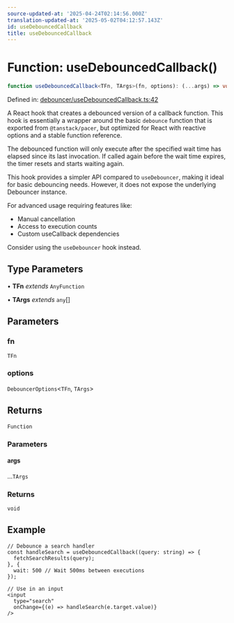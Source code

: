 ```yaml
---
source-updated-at: '2025-04-24T02:14:56.000Z'
translation-updated-at: '2025-05-02T04:12:57.143Z'
id: useDebouncedCallback
title: useDebouncedCallback
---
```


<!-- DO NOT EDIT: this page is autogenerated from the type comments -->

# Function: useDebouncedCallback()

```ts
function useDebouncedCallback<TFn, TArgs>(fn, options): (...args) => void
```

Defined in: [debouncer/useDebouncedCallback.ts:42](https://github.com/TanStack/pacer/blob/main/packages/react-pacer/src/debouncer/useDebouncedCallback.ts#L42)

A React hook that creates a debounced version of a callback function.
This hook is essentially a wrapper around the basic `debounce` function
that is exported from `@tanstack/pacer`,
but optimized for React with reactive options and a stable function reference.

The debounced function will only execute after the specified wait time has elapsed
since its last invocation. If called again before the wait time expires, the timer
resets and starts waiting again.

This hook provides a simpler API compared to `useDebouncer`, making it ideal for basic
debouncing needs. However, it does not expose the underlying Debouncer instance.

For advanced usage requiring features like:
- Manual cancellation
- Access to execution counts
- Custom useCallback dependencies

Consider using the `useDebouncer` hook instead.

## Type Parameters

• **TFn** *extends* `AnyFunction`

• **TArgs** *extends* `any`[]

## Parameters

### fn

`TFn`

### options

`DebouncerOptions`\<`TFn`, `TArgs`\>

## Returns

`Function`

### Parameters

#### args

...`TArgs`

### Returns

`void`

## Example

```tsx
// Debounce a search handler
const handleSearch = useDebouncedCallback((query: string) => {
  fetchSearchResults(query);
}, {
  wait: 500 // Wait 500ms between executions
});

// Use in an input
<input
  type="search"
  onChange={(e) => handleSearch(e.target.value)}
/>
```
